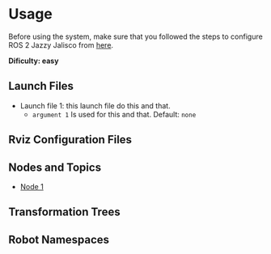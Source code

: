 # Usage

Before using the system, make sure that you followed the steps to configure ROS 2 Jazzy Jalisco from [here](working-environment.md).

**Dificulty: easy**

## Launch Files

* Launch file 1: this launch file do this and that.
  * ```argument 1``` Is used for this and that. Default: ```none```

## Rviz Configuration Files

## Nodes and Topics

- [Node 1](node_1.md)

## Transformation Trees

## Robot Namespaces